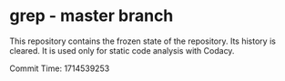 # grep - master branch

This repository contains the frozen state of the repository.
Its history is cleared. It is used only for static code
analysis with Codacy.

Commit Time: 1714539253